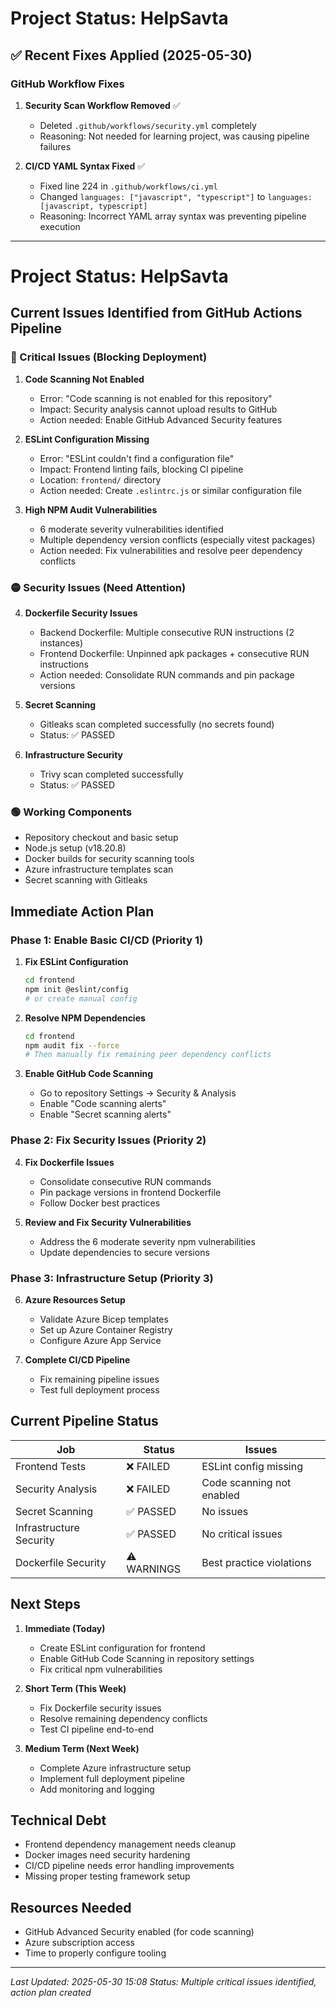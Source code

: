 # Project Status: HelpSavta

## ✅ Recent Fixes Applied (2025-05-30)

### GitHub Workflow Fixes
1. **Security Scan Workflow Removed** ✅
   - Deleted `.github/workflows/security.yml` completely
   - Reasoning: Not needed for learning project, was causing pipeline failures
   
2. **CI/CD YAML Syntax Fixed** ✅
   - Fixed line 224 in `.github/workflows/ci.yml`
   - Changed `languages: ["javascript", "typescript"]` to `languages: [javascript, typescript]`
   - Reasoning: Incorrect YAML array syntax was preventing pipeline execution

---
# Project Status: HelpSavta

## Current Issues Identified from GitHub Actions Pipeline

### 🔴 Critical Issues (Blocking Deployment)

1. **Code Scanning Not Enabled**
   - Error: "Code scanning is not enabled for this repository"
   - Impact: Security analysis cannot upload results to GitHub
   - Action needed: Enable GitHub Advanced Security features

2. **ESLint Configuration Missing**
   - Error: "ESLint couldn't find a configuration file"
   - Impact: Frontend linting fails, blocking CI pipeline
   - Location: `frontend/` directory
   - Action needed: Create `.eslintrc.js` or similar configuration file

3. **High NPM Audit Vulnerabilities**
   - 6 moderate severity vulnerabilities identified
   - Multiple dependency version conflicts (especially vitest packages)
   - Action needed: Fix vulnerabilities and resolve peer dependency conflicts

### 🟡 Security Issues (Need Attention)

4. **Dockerfile Security Issues**
   - Backend Dockerfile: Multiple consecutive RUN instructions (2 instances)
   - Frontend Dockerfile: Unpinned apk packages + consecutive RUN instructions
   - Action needed: Consolidate RUN commands and pin package versions

5. **Secret Scanning**
   - Gitleaks scan completed successfully (no secrets found)
   - Status: ✅ PASSED

6. **Infrastructure Security**
   - Trivy scan completed successfully
   - Status: ✅ PASSED

### 🟢 Working Components

- Repository checkout and basic setup
- Node.js setup (v18.20.8)
- Docker builds for security scanning tools
- Azure infrastructure templates scan
- Secret scanning with Gitleaks

## Immediate Action Plan

### Phase 1: Enable Basic CI/CD (Priority 1)

1. **Fix ESLint Configuration**
   ```bash
   cd frontend
   npm init @eslint/config
   # or create manual config
   ```

2. **Resolve NPM Dependencies**
   ```bash
   cd frontend
   npm audit fix --force
   # Then manually fix remaining peer dependency conflicts
   ```

3. **Enable GitHub Code Scanning**
   - Go to repository Settings → Security & Analysis
   - Enable "Code scanning alerts"
   - Enable "Secret scanning alerts"

### Phase 2: Fix Security Issues (Priority 2)

4. **Fix Dockerfile Issues**
   - Consolidate consecutive RUN commands
   - Pin package versions in frontend Dockerfile
   - Follow Docker best practices

5. **Review and Fix Security Vulnerabilities**
   - Address the 6 moderate severity npm vulnerabilities
   - Update dependencies to secure versions

### Phase 3: Infrastructure Setup (Priority 3)

6. **Azure Resources Setup**
   - Validate Azure Bicep templates
   - Set up Azure Container Registry
   - Configure Azure App Service

7. **Complete CI/CD Pipeline**
   - Fix remaining pipeline issues
   - Test full deployment process

## Current Pipeline Status

| Job | Status | Issues |
|-----|--------|---------|
| Frontend Tests | ❌ FAILED | ESLint config missing |
| Security Analysis | ❌ FAILED | Code scanning not enabled |
| Secret Scanning | ✅ PASSED | No issues |
| Infrastructure Security | ✅ PASSED | No critical issues |
| Dockerfile Security | ⚠️ WARNINGS | Best practice violations |

## Next Steps

1. **Immediate (Today)**
   - Create ESLint configuration for frontend
   - Enable GitHub Code Scanning in repository settings
   - Fix critical npm vulnerabilities

2. **Short Term (This Week)**
   - Fix Dockerfile security issues
   - Resolve remaining dependency conflicts
   - Test CI pipeline end-to-end

3. **Medium Term (Next Week)**
   - Complete Azure infrastructure setup
   - Implement full deployment pipeline
   - Add monitoring and logging

## Technical Debt

- Frontend dependency management needs cleanup
- Docker images need security hardening
- CI/CD pipeline needs error handling improvements
- Missing proper testing framework setup

## Resources Needed

- GitHub Advanced Security enabled (for code scanning)
- Azure subscription access
- Time to properly configure tooling

---

*Last Updated: 2025-05-30 15:08*
*Status: Multiple critical issues identified, action plan created*